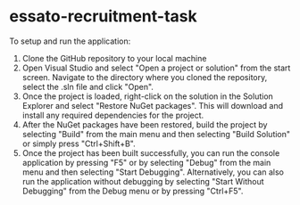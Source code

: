 # essato-recruitment-task
 To setup and run the application:
1. Clone the GitHub repository to your local machine
2. Open Visual Studio and select "Open a project or solution" from the start screen. Navigate to the directory where you cloned the repository, select the .sln file and click "Open".
3. Once the project is loaded, right-click on the solution in the Solution Explorer and select "Restore NuGet packages". This will download and install any required dependencies for the project.
4. After the NuGet packages have been restored, build the project by selecting "Build" from the main menu and then selecting "Build Solution" or simply press "Ctrl+Shift+B".
5. Once the project has been built successfully, you can run the console application by pressing "F5" or by selecting "Debug" from the main menu and then selecting "Start Debugging". Alternatively, you can also run the application without debugging by selecting "Start Without Debugging" from the Debug menu or by pressing "Ctrl+F5".
